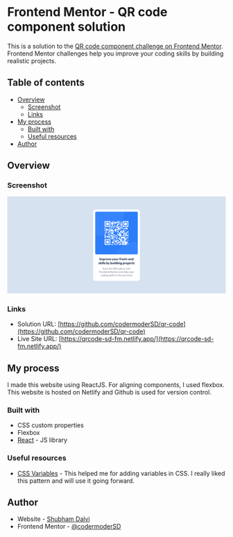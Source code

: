 # Frontend Mentor - QR code component solution

This is a solution to the [QR code component challenge on Frontend Mentor](https://www.frontendmentor.io/challenges/qr-code-component-iux_sIO_H). Frontend Mentor challenges help you improve your coding skills by building realistic projects.

## Table of contents

- [Overview](#overview)
  - [Screenshot](#screenshot)
  - [Links](#links)
- [My process](#my-process)
  - [Built with](#built-with)
  - [Useful resources](#useful-resources)
- [Author](#author)

## Overview

### Screenshot

![QR Solution Screenshot](./src/images/screenshot.png "QR Solution Screenshot")

### Links

- Solution URL: [https://github.com/codermoderSD/qr-code](https://github.com/codermoderSD/qr-code)
- Live Site URL: [https://qrcode-sd-fm.netlify.app/](https://qrcode-sd-fm.netlify.app/)

## My process

I made this website using ReactJS. For aligning components, I used flexbox. This website is hosted on Netlify and Github is used for version control.

### Built with

- CSS custom properties
- Flexbox
- [React](https://reactjs.org/) - JS library

### Useful resources

- [CSS Variables](https://www.w3schools.com/css/css3_variables.asp) - This helped me for adding variables in CSS. I really liked this pattern and will use it going forward.

## Author

- Website - [Shubham Dalvi](https://shubhamdalvi-7f9a2.web.app/)
- Frontend Mentor - [@codermoderSD](https://www.frontendmentor.io/profile/codermoderSD)
